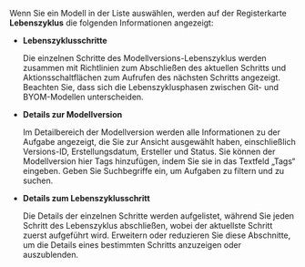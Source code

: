Wenn Sie ein Modell in der Liste auswählen, werden auf der Registerkarte **Lebenszyklus** die folgenden Informationen angezeigt:

-   **Lebenszyklusschritte**

    Die einzelnen Schritte des Modellversions-Lebenszyklus werden zusammen mit Richtlinien zum Abschließen des aktuellen Schritts und Aktionsschaltflächen zum Aufrufen des nächsten Schritts angezeigt. Beachten Sie, dass sich die Lebenszyklusphasen zwischen Git- und BYOM-Modellen unterscheiden.

-   **Details zur Modellversion**

    Im Detailbereich der Modellversion werden alle Informationen zu der Aufgabe angezeigt, die Sie zur Ansicht ausgewählt haben, einschließlich Versions-ID, Erstellungsdatum, Ersteller und Status. Sie können der Modellversion hier Tags hinzufügen, indem Sie sie in das Textfeld „Tags“ eingeben. Geben Sie Suchbegriffe ein, um Aufgaben zu filtern und zu suchen.

-   **Details zum Lebenszyklusschritt**

    Die Details der einzelnen Schritte werden aufgelistet, während Sie jeden Schritt des Lebenszyklus abschließen, wobei der aktuellste Schritt zuerst aufgeführt wird. Erweitern oder reduzieren Sie diese Abschnitte, um die Details eines bestimmten Schritts anzuzeigen oder auszublenden.
